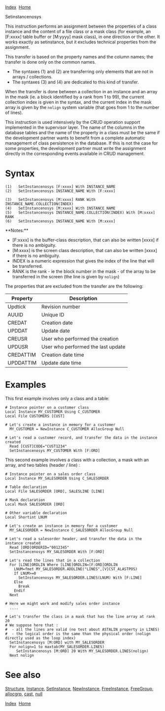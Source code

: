 [Index](index.html)  [Home](getting-started_home.html)

Setinstancenosys

This instruction performs an assignment between the properties of a class instance and the content of a file class or a mask class (for example, an [F:xxxx] table buffer or [M:yyyy] mask class), in one direction or the other. It works exactly as setinstance, but it excludes technical properties from the assignment.

This transfer is based on the property names and the column names; the transfer is done only on the common names.

* The syntaxes (1) and (2) are transferring only elements that are not in arrays / collections.
* The syntaxes (3) and (4) are dedicated to this kind of transfer.

When the transfer is done between a collection in an instance and an array in the mask (ie. a block identified by a rank from 1 to 99), the current collection index is given in the syntax, and the current index in the mask array is given by the `nolign` system variable (that goes from 1 to the number of lines).

This instruction is used intensively by the CRUD operation support implemented in the supervisor layer. The name of the columns in the database tables and the name of the property in a class must be the same if the development partner wants to benefit from a complete automatic management of class persistence in the database. If this is not the case for some properties, the development partner must write the assignment directly in the corresponding events available in CRUD management.

# Syntax

```
(1)   SetInstancenosys [F:xxxx] With INSTANCE_NAME
(2)   SetInstancenosys INSTANCE_NAME With [F:xxxx]

(3)   SetInstancenosys [M:xxxx] RANK With INSTANCE_NAME.COLLECTION(INDEX)
(4)   SetInstancenosys [M:xxxx] With INSTANCE_NAME
(5)   SetInstancenosys INSTANCE_NAME.COLLECTION(INDEX) With [M:xxxx] RANK
(6)   SetInstancenosys INSTANCE_NAME With [M:xxxx]
```

\*\*Notes:\*\*

* [F:xxxx] is the buffer-class description, that can also be written [xxxx] if there is no ambiguity.
* [M:xxxx] is the screen class description, that can also be written [xxxx] if there is no ambiguity.
* INDEX is a numeric expression that gives the index of the line that will be transferred.
* RANK is the rank - ie the block number in the mask - of the array to be transferred in the screen (the line is given by `nolign`)

The properties that are excluded from the transfer are the following:

| Property | Description |
| --- | --- |
| Updtick | Revision number |
| AUUID | Unique ID |
| CREDAT | Creation date |
| UPDDAT | Update date |
| CREUSR | User who performed the creation |
| UPDUSR | User who performed the last update |
| CREDATTIM | Creation date time |
| UPDDATTIM | Update date time |

# Examples

This first example involves only a class and a table:

```
# Instance pointer on a customer class
Local Instance MY_CUSTOMER Using C_CUSTOMER
Local File CUSTOMERS [CUST]

# Let's create a instance in memory for a customer
  MY_CUSTOMER = NewInstance C_CUSTOMER AllocGroup Null

# Let's read a customer record, and transfer the data in the instance created
  Read [CUST]CODE="CUST1234"
  SetInstancenosys MY_CUSTOMER With [F:ORD]
```

This second example involves a class with a collection, a mask with an array, and two tables (header / line) :

```
# Instance pointer on a sales order class
Local Instance MY_SALESORDER Using C_SALESORDER

# Table declaration
Local File SALESORDER [ORD], SALESLINE [LINE]

# Mask declaration
Local Mask SALESORDER [ORD]

# Other variable declaration
Local Shortint LNUM

# Let's create an instance in memory for a customer
  MY_SALESORDER = NewInstance C_SALESORDER AllocGroup Null

# Let's read a salesorder header, and transfer the data in the instance created
  Read [ORD]ORDERID="0012345"
  SetInstancenosys MY_SALESORDER With [F:ORD] 

# Let's read the lines that in a collection
  For [LINE]ORDLIN Where [LINE]ORDLIN=[F:ORD]ORDLIN
    LNUM=fmet MY_SALESORDER.ADDLINE("LINES",[V]CST_ALASTPOS)
    If LNUM>=0
      SetInstancenosys MY_SALESORDER.LINES(LNUM) With [F:LINE]
    Else
      Break
    Endif
  Next

# Here we might work and modify sales order instance
  ....

# Let's transfer the class in a mask that has the line array at rank 20
# We suppose here that :
#  - all the lines are valid (no test about ASTALIN property in LINES)
#  - the logical order is the same than the physical order (nolign directly used as the loop index)
  SetInstancenosys [M:ORD] with MY_SALESORDER
  For nolign=1 to maxtab(MY_SALESORDER.LINES)
     SetInstancenosys [M:ORD] 20 With MY_SALESORDER.LINES(nolign)
  Next nolign
```

# See also

[Structure](4gl_glossary-structure.html), [Instance](4gl_instance.html), [SetInstance](4gl_setinstance.html), [NewInstance](4gl_newinstance.html), [FreeInstance](4gl_freeinstance.html), [FreeGroup](4gl_freegroup.html), [allocgrp](4gl_allocgrp.html), [cast](4gl_cast.html), [null](4gl_null.html)

  

[Index](index.html)  [Home](getting-started_home.html)